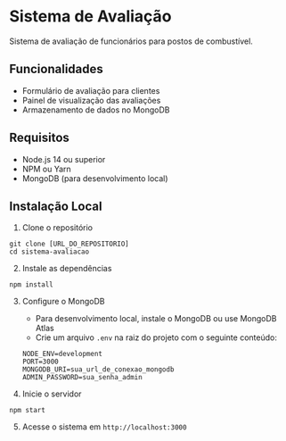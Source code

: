 # Sistema de Avaliação

Sistema de avaliação de funcionários para postos de combustível.

## Funcionalidades

- Formulário de avaliação para clientes
- Painel de visualização das avaliações
- Armazenamento de dados no MongoDB

## Requisitos

- Node.js 14 ou superior
- NPM ou Yarn
- MongoDB (para desenvolvimento local)

## Instalação Local

1. Clone o repositório
```
git clone [URL_DO_REPOSITORIO]
cd sistema-avaliacao
```

2. Instale as dependências
```
npm install
```

3. Configure o MongoDB
   - Para desenvolvimento local, instale o MongoDB ou use MongoDB Atlas
   - Crie um arquivo `.env` na raiz do projeto com o seguinte conteúdo:
   ```
   NODE_ENV=development
   PORT=3000
   MONGODB_URI=sua_url_de_conexao_mongodb
   ADMIN_PASSWORD=sua_senha_admin
   ```

4. Inicie o servidor
```
npm start
```

5. Acesse o sistema em `http://localhost:3000`